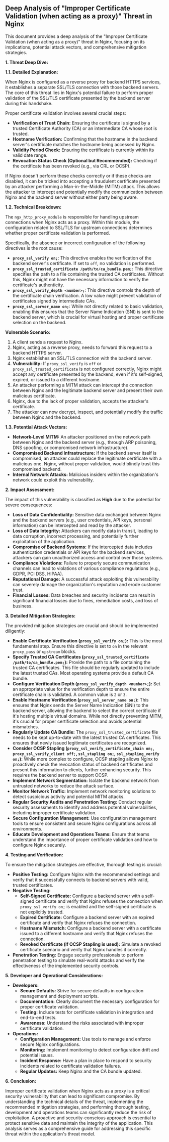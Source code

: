 ## Deep Analysis of "Improper Certificate Validation (when acting as a proxy)" Threat in Nginx

This document provides a deep analysis of the "Improper Certificate Validation (when acting as a proxy)" threat in Nginx, focusing on its implications, potential attack vectors, and comprehensive mitigation strategies.

**1. Threat Deep Dive:**

**1.1. Detailed Explanation:**

When Nginx is configured as a reverse proxy for backend HTTPS services, it establishes a separate SSL/TLS connection with those backend servers. The core of this threat lies in Nginx's potential failure to perform proper validation of the SSL/TLS certificate presented by the backend server during this handshake.

Proper certificate validation involves several crucial steps:

* **Verification of Trust Chain:** Ensuring the certificate is signed by a trusted Certificate Authority (CA) or an intermediate CA whose root is trusted.
* **Hostname Verification:** Confirming that the hostname in the backend server's certificate matches the hostname being accessed by Nginx.
* **Validity Period Check:** Ensuring the certificate is currently within its valid date range.
* **Revocation Status Check (Optional but Recommended):** Checking if the certificate has been revoked (e.g., via CRL or OCSP).

If Nginx doesn't perform these checks correctly or if these checks are disabled, it can be tricked into accepting a fraudulent certificate presented by an attacker performing a Man-in-the-Middle (MITM) attack. This allows the attacker to intercept and potentially modify the communication between Nginx and the backend server without either party being aware.

**1.2. Technical Breakdown:**

The `ngx_http_proxy_module` is responsible for handling upstream connections when Nginx acts as a proxy. Within this module, the configuration related to SSL/TLS for upstream connections determines whether proper certificate validation is performed.

Specifically, the absence or incorrect configuration of the following directives is the root cause:

* **`proxy_ssl_verify on;`**: This directive enables the verification of the backend server's certificate. If set to `off`, no validation is performed.
* **`proxy_ssl_trusted_certificate /path/to/ca_bundle.pem;`**: This directive specifies the path to a file containing the trusted CA certificates. Without this, Nginx might not have the necessary information to verify the certificate's authenticity.
* **`proxy_ssl_verify_depth <number>;`**: This directive controls the depth of the certificate chain verification. A low value might prevent validation of certificates signed by intermediate CAs.
* **`proxy_ssl_server_name on;`**:  While not directly related to basic validation, enabling this ensures that the Server Name Indication (SNI) is sent to the backend server, which is crucial for virtual hosting and proper certificate selection on the backend.

**Vulnerable Scenario:**

1. A client sends a request to Nginx.
2. Nginx, acting as a reverse proxy, needs to forward this request to a backend HTTPS server.
3. Nginx establishes an SSL/TLS connection with the backend server.
4. **Vulnerability:** If `proxy_ssl_verify` is `off` or `proxy_ssl_trusted_certificate` is not configured correctly, Nginx might accept any certificate presented by the backend, even if it's self-signed, expired, or issued to a different hostname.
5. An attacker performing a MITM attack can intercept the connection between Nginx and the legitimate backend server and present their own malicious certificate.
6. Nginx, due to the lack of proper validation, accepts the attacker's certificate.
7. The attacker can now decrypt, inspect, and potentially modify the traffic between Nginx and the backend.

**1.3. Potential Attack Vectors:**

* **Network-Level MITM:** An attacker positioned on the network path between Nginx and the backend server (e.g., through ARP poisoning, DNS spoofing, or compromised network infrastructure).
* **Compromised Backend Infrastructure:** If the backend server itself is compromised, an attacker could replace the legitimate certificate with a malicious one. Nginx, without proper validation, would blindly trust this compromised backend.
* **Internal Network Attacks:** Malicious insiders within the organization's network could exploit this vulnerability.

**2. Impact Assessment:**

The impact of this vulnerability is classified as **High** due to the potential for severe consequences:

* **Loss of Data Confidentiality:** Sensitive data exchanged between Nginx and the backend servers (e.g., user credentials, API keys, personal information) can be intercepted and read by the attacker.
* **Loss of Data Integrity:** Attackers can modify data in transit, leading to data corruption, incorrect processing, and potentially further exploitation of the application.
* **Compromise of Backend Systems:** If the intercepted data includes authentication credentials or API keys for the backend services, attackers can gain unauthorized access and control over those systems.
* **Compliance Violations:** Failure to properly secure communication channels can lead to violations of various compliance regulations (e.g., GDPR, PCI DSS, HIPAA).
* **Reputational Damage:** A successful attack exploiting this vulnerability can severely damage the organization's reputation and erode customer trust.
* **Financial Losses:** Data breaches and security incidents can result in significant financial losses due to fines, remediation costs, and loss of business.

**3. Detailed Mitigation Strategies:**

The provided mitigation strategies are crucial and should be implemented diligently:

* **Enable Certificate Verification (`proxy_ssl_verify on;`):** This is the most fundamental step. Ensure this directive is set to `on` in the relevant `proxy_pass` or `upstream` blocks.
* **Specify Trusted CA Certificates (`proxy_ssl_trusted_certificate /path/to/ca_bundle.pem;`):**  Provide the path to a file containing the trusted CA certificates. This file should be regularly updated to include the latest trusted CAs. Most operating systems provide a default CA bundle.
* **Configure Verification Depth (`proxy_ssl_verify_depth <number>;`):** Set an appropriate value for the verification depth to ensure the entire certificate chain is validated. A common value is `2` or `3`.
* **Enable Hostname Verification (`proxy_ssl_server_name on;`):** This ensures that Nginx sends the Server Name Indication (SNI) to the backend server, allowing the backend to select the correct certificate if it's hosting multiple virtual domains. While not directly preventing MITM, it's crucial for proper certificate selection and avoids potential mismatches.
* **Regularly Update CA Bundle:** The `proxy_ssl_trusted_certificate` file needs to be kept up-to-date with the latest trusted CA certificates. This ensures that newly issued legitimate certificates are recognized.
* **Consider OCSP Stapling (`proxy_ssl_verify_certificate_chain on;`, `proxy_ssl_verify_client off;`, `ssl_stapling on;`, `ssl_stapling_verify on;`):** While more complex to configure, OCSP stapling allows Nginx to proactively check the revocation status of backend certificates and present this information to clients, further enhancing security. This requires the backend server to support OCSP.
* **Implement Network Segmentation:** Isolate the backend network from untrusted networks to reduce the attack surface.
* **Monitor Network Traffic:** Implement network monitoring solutions to detect suspicious activity and potential MITM attacks.
* **Regular Security Audits and Penetration Testing:** Conduct regular security assessments to identify and address potential vulnerabilities, including improper certificate validation.
* **Secure Configuration Management:** Use configuration management tools to ensure consistent and secure Nginx configurations across all environments.
* **Educate Development and Operations Teams:** Ensure that teams understand the importance of proper certificate validation and how to configure Nginx securely.

**4. Testing and Verification:**

To ensure the mitigation strategies are effective, thorough testing is crucial:

* **Positive Testing:** Configure Nginx with the recommended settings and verify that it successfully connects to backend servers with valid, trusted certificates.
* **Negative Testing:**
    * **Self-Signed Certificate:** Configure a backend server with a self-signed certificate and verify that Nginx refuses the connection when `proxy_ssl_verify on;` is enabled and the self-signed certificate is not explicitly trusted.
    * **Expired Certificate:** Configure a backend server with an expired certificate and verify that Nginx refuses the connection.
    * **Hostname Mismatch:** Configure a backend server with a certificate issued to a different hostname and verify that Nginx refuses the connection.
    * **Revoked Certificate (if OCSP Stapling is used):**  Simulate a revoked certificate scenario and verify that Nginx handles it correctly.
* **Penetration Testing:** Engage security professionals to perform penetration testing to simulate real-world attacks and verify the effectiveness of the implemented security controls.

**5. Developer and Operational Considerations:**

* **Developers:**
    * **Secure Defaults:**  Strive for secure defaults in configuration management and deployment scripts.
    * **Documentation:** Clearly document the necessary configuration for proper certificate validation.
    * **Testing:** Include tests for certificate validation in integration and end-to-end tests.
    * **Awareness:** Understand the risks associated with improper certificate validation.
* **Operations:**
    * **Configuration Management:** Use tools to manage and enforce secure Nginx configurations.
    * **Monitoring:** Implement monitoring to detect configuration drift and potential issues.
    * **Incident Response:** Have a plan in place to respond to security incidents related to certificate validation failures.
    * **Regular Updates:** Keep Nginx and the CA bundle updated.

**6. Conclusion:**

Improper certificate validation when Nginx acts as a proxy is a critical security vulnerability that can lead to significant compromise. By understanding the technical details of the threat, implementing the recommended mitigation strategies, and performing thorough testing, development and operations teams can significantly reduce the risk of exploitation. A proactive and security-conscious approach is essential to protect sensitive data and maintain the integrity of the application. This analysis serves as a comprehensive guide for addressing this specific threat within the application's threat model.
